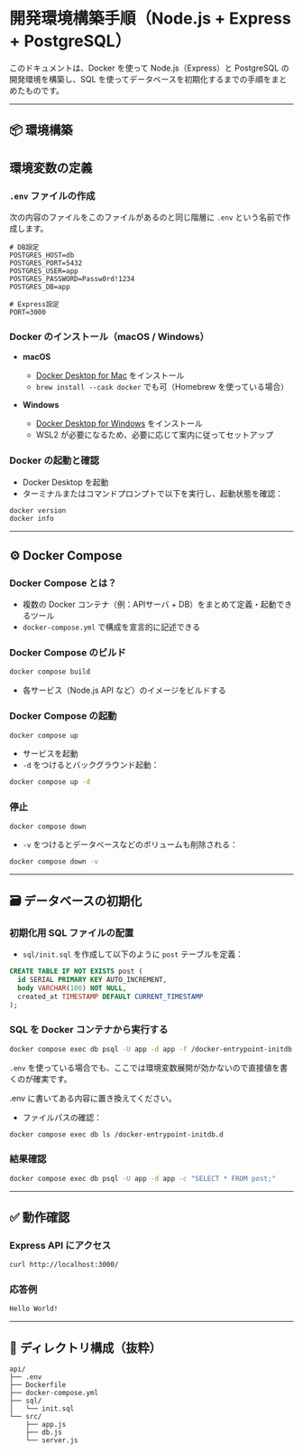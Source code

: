 
# 開発環境構築手順（Node.js + Express + PostgreSQL）

このドキュメントは、Docker を使って Node.js（Express）と PostgreSQL の開発環境を構築し、SQL を使ってデータベースを初期化するまでの手順をまとめたものです。

---

## 📦 環境構築

## 環境変数の定義

### `.env` ファイルの作成

次の内容のファイルをこのファイルがあるのと同じ階層に `.env` という名前で作成します。

```
# DB設定
POSTGRES_HOST=db
POSTGRES_PORT=5432
POSTGRES_USER=app
POSTGRES_PASSWORD=Passw0rd!1234
POSTGRES_DB=app

# Express設定
PORT=3000

```

### Docker のインストール（macOS / Windows）

- **macOS**
  - [Docker Desktop for Mac](https://www.docker.com/products/docker-desktop/) をインストール
  - `brew install --cask docker` でも可（Homebrew を使っている場合）

- **Windows**
  - [Docker Desktop for Windows](https://www.docker.com/products/docker-desktop/) をインストール
  - WSL2 が必要になるため、必要に応じて案内に従ってセットアップ

### Docker の起動と確認

- Docker Desktop を起動
- ターミナルまたはコマンドプロンプトで以下を実行し、起動状態を確認：

```bash
docker version
docker info
````

---

## ⚙️ Docker Compose

### Docker Compose とは？

* 複数の Docker コンテナ（例：APIサーバ + DB）をまとめて定義・起動できるツール
* `docker-compose.yml` で構成を宣言的に記述できる

### Docker Compose のビルド

```bash
docker compose build
```

* 各サービス（Node.js API など）のイメージをビルドする

### Docker Compose の起動

```bash
docker compose up
```

* サービスを起動
* `-d` をつけるとバックグラウンド起動：

```bash
docker compose up -d
```

### 停止

```bash
docker compose down
```

* `-v` をつけるとデータベースなどのボリュームも削除される：

```bash
docker compose down -v
```

---

## 🗃 データベースの初期化

### 初期化用 SQL ファイルの配置

* `sql/init.sql` を作成して以下のように `post` テーブルを定義：

```sql
CREATE TABLE IF NOT EXISTS post (
  id SERIAL PRIMARY KEY AUTO_INCREMENT,
  body VARCHAR(100) NOT NULL,
  created_at TIMESTAMP DEFAULT CURRENT_TIMESTAMP
);
```

### SQL を Docker コンテナから実行する

```bash
docker compose exec db psql -U app -d app -f /docker-entrypoint-initdb.d/init.sql
```

`.env` を使っている場合でも、ここでは環境変数展開が効かないので直接値を書くのが確実です。

.env に書いてある内容に置き換えてください。

* ファイルパスの確認：

```bash
docker compose exec db ls /docker-entrypoint-initdb.d
```

### 結果確認

```bash
docker compose exec db psql -U app -d app -c "SELECT * FROM post;"
```

---

## ✅ 動作確認

### Express API にアクセス

```bash
curl http://localhost:3000/
```

### 応答例

```txt
Hello World!
```

---

## 📁 ディレクトリ構成（抜粋）

```
api/
├── .env
├── Dockerfile
├── docker-compose.yml
├── sql/
│   └── init.sql
└── src/
    ├── app.js
    ├── db.js
    └── server.js
```
